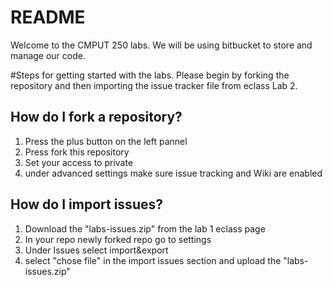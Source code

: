 # README #

Welcome to the CMPUT 250 labs. We will be using bitbucket to store and manage our code. 

#Steps for getting started with the labs.
Please begin by forking the repository and then importing the issue tracker file from eclass Lab 2.

## How do I fork a repository? 

1. Press the plus button on the left pannel
2. Press fork this repository
3. Set your access to private
4. under advanced settings make sure issue tracking and Wiki are enabled


## How do I import issues? 

1. Download the "labs-issues.zip" from the lab 1 eclass page
2. In your repo newly forked repo go to settings
3. Under Issues select import&export
4. select "chose file" in the import issues section and upload the "labs-issues.zip"